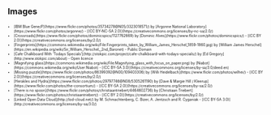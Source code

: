 ### Images

<div style="font-size: 0.5em; line-height: auto">
<ul>
<li>[IBM Blue Gene/P](https://www.flickr.com/photos/35734278@N05/3323018571/) by [Argonne National Laboratory](https://www.flickr.com/photos/argonne/) - [(CC BY-NC-SA 2.0)](https://creativecommons.org/licenses/by-nc-sa/2.0/)</li>
<li>[Crossroads](https://www.flickr.com/photos/dominicspics/1127762669) by [Dominic Alves](https://www.flickr.com/photos/dominicspics/) - [(CC BY 2.0)](https://creativecommons.org/licenses/by/2.0/)</li>
<li>[Fingerprints](https://commons.wikimedia.org/wiki/File:Fingerprints_taken_by_William_James_Herschel_1859-1860.jpg) by [William James Herschel](https://en.wikipedia.org/wiki/Sir_William_Herschel,_2nd_Baronet) - Public Domain</li>
<li>[Cafe Chalkboard With ‘Todays Specials’](http://stokpic.com/project/cafe-chalkboard-with-todays-specials/) by [Ed Gregory](http://www.stokpic.com/about) - Open licence</li>
<li>[Magnifying glass](https://commons.wikimedia.org/wiki/File:Magnifying_glass_with_focus_on_paper.png) by [Niabot](https://commons.wikimedia.org/wiki/User:Niabot) - [(CC BY-SA 3.0)](https://creativecommons.org/licenses/by-sa/3.0/deed.en)</li>
<li>[Missing puzzle](https://www.flickr.com/photos/86399392@N00/109403306) by [Willi Heidelbach](https://www.flickr.com/photos/wilhei/) - [(CC BY 2.0)](https://creativecommons.org/licenses/by/2.0/)</li>
<li>[Herakles and Hydra](https://www.flickr.com/photos/29797746@N08/5305261190) by [Dave & Margie Hill / Kleerup](https://www.flickr.com/photos/the-consortium/) - [(CC BY-SA 2.0)](https://creativecommons.org/licenses/by-sa/2.0/)</li>
<li>[There is no spoon](https://www.flickr.com/photos/christiaantriebert/4464602736) by [Christiaan Triebert](https://www.flickr.com/photos/christiaantriebert/) - [(CC BY 2.0)](https://creativecommons.org/licenses/by/2.0/)</li>
<li>[Linked Open Data Cloud](http://lod-cloud.net/) by M. Schmachtenberg, C. Bizer, A. Jentzsch and R. Cyganiak - [(CC BY-SA 3.0)](http://creativecommons.org/licenses/by-sa/3.0/)</li>
</ul>
</div>
